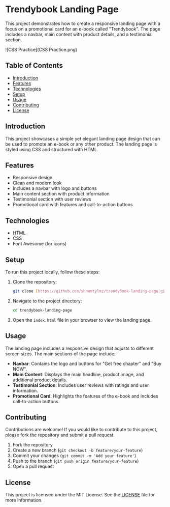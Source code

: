 # Trendybook Landing Page

This project demonstrates how to create a responsive landing page with a focus on a promotional card for an e-book called "Trendybook". The page includes a navbar, main content with product details, and a testimonial section.

![CSS Practice](CSS Practice.png)


## Table of Contents

- [Introduction](#introduction)
- [Features](#features)
- [Technologies](#technologies)
- [Setup](#setup)
- [Usage](#usage)
- [Contributing](#contributing)
- [License](#license)

## Introduction

This project showcases a simple yet elegant landing page design that can be used to promote an e-book or any other product. The landing page is styled using CSS and structured with HTML.

## Features

- Responsive design
- Clean and modern look
- Includes a navbar with logo and buttons
- Main content section with product information
- Testimonial section with user reviews
- Promotional card with features and call-to-action buttons

## Technologies

- HTML
- CSS
- Font Awesome (for icons)

## Setup

To run this project locally, follow these steps:

1. Clone the repository:

    ```bash
    git clone [https://github.com/shnumtylmz/trendybook-landing-page.git](https://github.com/shnumtylmz/Patika.Dev-Front-End-Bootcamp/tree/main/Week-4/CSS%20Practice)
    ```

2. Navigate to the project directory:

    ```bash
    cd trendybook-landing-page
    ```

3. Open the `index.html` file in your browser to view the landing page.

## Usage

The landing page includes a responsive design that adjusts to different screen sizes. The main sections of the page include:

- **Navbar**: Contains the logo and buttons for "Get free chapter" and "Buy NOW".
- **Main Content**: Displays the main headline, product image, and additional product details.
- **Testimonial Section**: Includes user reviews with ratings and user information.
- **Promotional Card**: Highlights the features of the e-book and includes call-to-action buttons.

## Contributing

Contributions are welcome! If you would like to contribute to this project, please fork the repository and submit a pull request.

1. Fork the repository
2. Create a new branch (`git checkout -b feature/your-feature`)
3. Commit your changes (`git commit -m 'Add your feature'`)
4. Push to the branch (`git push origin feature/your-feature`)
5. Open a pull request

## License

This project is licensed under the MIT License. See the [LICENSE](LICENSE) file for more information.
